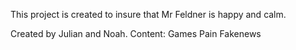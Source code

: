 This project is created to insure that Mr Feldner is happy and calm.

Created by Julian and Noah.
Content:
        Games
        Pain
        Fakenews
